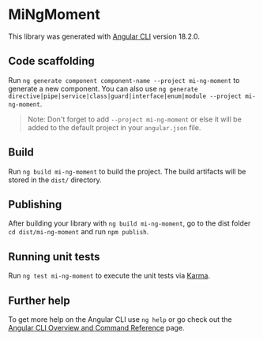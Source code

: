 # MiNgMoment

This library was generated with [Angular CLI](https://github.com/angular/angular-cli) version 18.2.0.

## Code scaffolding

Run `ng generate component component-name --project mi-ng-moment` to generate a new component. You can also use `ng generate directive|pipe|service|class|guard|interface|enum|module --project mi-ng-moment`.
> Note: Don't forget to add `--project mi-ng-moment` or else it will be added to the default project in your `angular.json` file. 

## Build

Run `ng build mi-ng-moment` to build the project. The build artifacts will be stored in the `dist/` directory.

## Publishing

After building your library with `ng build mi-ng-moment`, go to the dist folder `cd dist/mi-ng-moment` and run `npm publish`.

## Running unit tests

Run `ng test mi-ng-moment` to execute the unit tests via [Karma](https://karma-runner.github.io).

## Further help

To get more help on the Angular CLI use `ng help` or go check out the [Angular CLI Overview and Command Reference](https://angular.dev/tools/cli) page.
